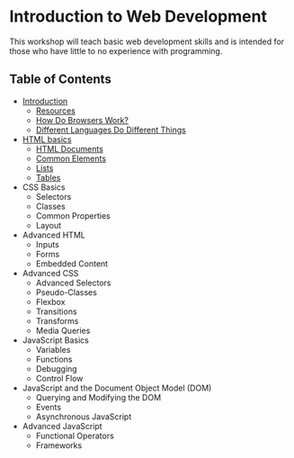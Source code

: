 # Introduction to Web Development

This workshop will teach basic web development skills and is intended for those who have little to no experience with programming.

## Table of Contents

* [Introduction](https://github.com/mrnyby/i2wd-workshop/blob/master/introduction.md)
  * [Resources](https://github.com/mrnyby/i2wd-workshop/blob/master/introduction.md#resources)
  * [How Do Browsers Work?](https://github.com/mrnyby/i2wd-workshop/blob/master/introduction.md#how-do-browsers-work)
  * [Different Languages Do Different Things](https://github.com/mrnyby/i2wd-workshop/blob/master/introduction.md#different-languages-do-different-things)
* [HTML basics](https://github.com/mrnyby/i2wd-workshop/blob/master/html-basics.md)
  * [HTML Documents](https://github.com/mrnyby/i2wd-workshop/blob/master/html-basics.md#html-documents)
  * [Common Elements](https://github.com/mrnyby/i2wd-workshop/blob/master/html-basics.md#common-elements)
  * [Lists](https://github.com/mrnyby/i2wd-workshop/blob/master/html-basics.md#lists)
  * [Tables](https://github.com/mrnyby/i2wd-workshop/blob/master/html-basics.md#tables)
* CSS Basics
  * Selectors
  * Classes
  * Common Properties
  * Layout
* Advanced HTML
  * Inputs
  * Forms
  * Embedded Content
* Advanced CSS
  * Advanced Selectors
  * Pseudo-Classes
  * Flexbox
  * Transitions
  * Transforms
  * Media Queries
* JavaScript Basics
  * Variables
  * Functions
  * Debugging
  * Control Flow
* JavaScript and the Document Object Model (DOM)
  * Querying and Modifying the DOM
  * Events
  * Asynchronous JavaScript
* Advanced JavaScript
  * Functional Operators
  * Frameworks
